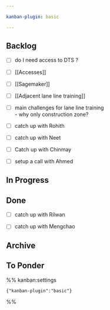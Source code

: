 ```yaml
---

kanban-plugin: basic

---
```


## Backlog

- [ ] do I need access to DTS ?
- [ ] [[Accesses]]
- [ ] [[Sagemaker]]
- [ ] [[Adjacent lane line training]]
- [ ] main challenges for lane line training<br>- why only construction zone?
- [ ] catch up with Rohith
- [ ] catch up with Neet
- [ ] Catch up with Chinmay
- [ ] setup a call with Ahmed


## In Progress



## Done

- [ ] catch up with Rilwan
- [ ] catch up with Mengchao


## Archive



## To Ponder





%% kanban:settings
```
{"kanban-plugin":"basic"}
```
%%